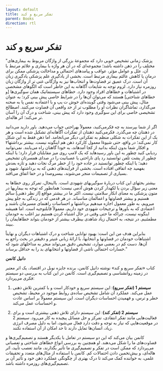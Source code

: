 ```yaml
---
layout: default
title: تفکر سریع و کند
parent: Books
direction: rtl
---
```


# تفکر سریع و کند
"پزشک زمانی تشخیص خوبی دارد که مجموعۀ بزرگی از واژگان مربوط به بیماری‌های مختلف را در ذهن داشته باشد؛ مجموعه‌ای  که در آن هر واژه با بیماری و علائم مرتبط با آن، علل و عوامل مؤثر، عواقب و پیامدهای احتمالی و مداخالت پزشکی ممکن برای درمان یا کاهش عالئم بیماری مرتبط است. بخشی از یادگیری علم پزشکی یادگیری زبان آن است. درک عمیق تر قضاوت‌ها و انتخاب‌ها نیز به واژگانی غنی تر از واژگان زبان روزمره نیاز دارد. لزوم توجه به شایعات آگاهانه به این خاطر است که الگوهای مشخصی در اشتباهات و خطاهای افراد وجود دارد. خطاهای سیستماتیک همان سوگیری‌ها [و خطاهای شناختی] هستند که می‌توان آن‌ها را در شرایط خاصی پیش بینی کرد؛ به عنوان مثال، پیش بینی می‌شود وقتی گوینده‌ای  خوش ت یپ و با اعتمادبه نفس پا به صحنه می‌گذارد، تماشاگران نظرات او را مطلوب تر از حد واقعی آن قضاوت می‌کنند. اصطالح تشخیصی خاصی برای این سوگیری وجود دارد که پیش بینی، شناخت و درک آن را آسان تر می‌کند؛ اثر هاله‌ای.

اگر از شما بپرسند به چه فکرمی‌کنید، معمولاً بهراحتی جواب می‌دهید. باور دارید می‌دانید در ذهنتان چه می‌گذرد. فکرمی‌کنید ذهنتان از تفکرات آگاهانه‌ای تشکیل شده است و هر یک از این تفکرات به شکلی منظم به تفکراتی دیگر می‌انجامد. اما ذهن فقط به این شکل کار نمی‌کند؛ در واقع، حتی شیوۀا معمول کارکرد ذهن هم اینگونه نیست. بیشتر برداشتها٢ و افکار شما بدون اینکه بدانید از کجا آمدهاند، به خودا گاهتان راه می‌یابند. نمی‌توانید ردیابی کنید چطور به این باور رسیدهاید که یک لامپ روی میز مقابلتان قرار دارد؛ یا اینکه چطور از پشت تلفن توانستید رد پای ناراحتی یا عصبانیت را در صدای همسرتان تشخیص دهید؛ یا اینکه چطور توانستید در جاده خود را از خطر مرگ نجات دهید و تازه بعدش بفهمید چه اتفاقی افتاده است. بخشی از فرآیندهای ذهنی که به برداشتها، شهود و بسیاری از تصمیمات منجر می‌شوند، بیسروصدا و در خفا اتفاق می‌افتد.

بیشتر بحثهای این کتاب دربارۀ سوگیریهای شهودی است. بااینحال، تمرکز روی خطاها به معنی زیر سؤال بردن یا لکهدار کردن هوش آدمی نیست؛ همانطور که توجه به بیماریها در متون پزشکی به معنای انکار سلامتی نیست. اکثر ما در بیشتر مواقع [از نظر ذهنی] سالم هستیم و بیشتر قضاوتها و اعمالمان مناسباند. در هر قدمی که در زندگی به جلو پیش میرویم، به طور معمول اجازه میدهیم برداشتها و احساسات راهنمای مسیرمان باشند و اعتمادی که به باورها و ترجیحات شهودی خود داریم، معمولاً قابلتوجیه است. اما همیشه اینگونه نیست، چراکه ما حتی وقتی در حال اشتباه کردن هستیم نیز اغلب به خودمان مطمئنیم. در نتیجه، به احتمال زیاد شاهدی بیطرف بیشتر از خودمان بتواند خطاهایمان را ببیند.

بنابراین هدف من این است: بهبود توانایی شناخت و درک اشتباهات دیگران و نهايتاً اشتباهات خودمان در قضاوتها و انتخابها، با ارائۀ زبانی غنیتر و دقیقتر در بحث راجع به آن‌ها. دست کم در بعضی موارد، تشخیص دقیق می‌تواند منجر به مداخلهای شود که خسارات احتمالی ناشی از قضاوتها و انتخابهای بد را به حداقل برساند."

**دانیل کانمن** 

کتاب «تفکر سریع و کند» نوشته دانیل کانمن، برنده جایزه نوبل در اقتصاد، یک اثر معتبر در زمینه روانشناسی و تصمیم‌گیری است. کانمن در این کتاب به بررسی دو سیستم فکری می‌پردازد:

1. **سیستم 1 (تفکر سریع)**: این سیستم سریع و خودکار است و با کمترین تلاش ذهنی عمل می‌کند. عملکرد آن شامل تشخیص ساده‌ی روابط موجود در محیط، تشخیص خطر و ترس، و فهمیدن احساسات دیگران است. این سیستم معمولاً بر اساس عادت و احساسات عمل می‌کند.

2. **سیستم 2 (تفکر کند)**: این سیستم دارای تلاش ذهنی بیشتری است و برای فعالیت‌هایی مانند تفکر انتقادی، تمرکز و حل مسائل پیچیده به کار می‌رود. سیستم 2 در موقعیت‌هایی که نیاز به توجه و دقت دارد فعال می‌شود، اما به دلیل مصرف انرژی زیاد، انسان‌ها تمایل دارند تا حد امکان از آن استفاده نکنند.

کانمن بیان می‌کند که این دو سیستم در تعامل با یکدیگر هستند و تصمیم‌گیری‌ها و قضاوت‌های ما را شکل می‌دهند. او همچنین به بررسی انواع خطاهای شناختی و تعصباتی می‌پردازد که ممکن است در تفکر و تصمیم‌گیری ما تأثیر بگذارند، مانند تعصب تأیید، اثر هاله‌ای، و بیش‌تخمین دادن احتمالات کم. کانمن با استفاده از مثال‌های متعدد و تحقیقات علمی، به خواننده کمک می‌کند تا درک بهتری از چگونگی عملکرد ذهن خود و تأثیر آن بر تصمیم‌گیری‌های روزمره داشته باشد.
